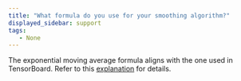 ```yaml
---
title: "What formula do you use for your smoothing algorithm?"
displayed_sidebar: support
tags:
   - None
---
```

The exponential moving average formula aligns with the one used in TensorBoard. Refer to this [explanation](https://stackoverflow.com/questions/42281844/what-is-the-mathematics-behind-the-smoothing-parameter-in-tensorboards-scalar) for details.